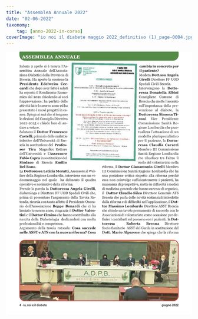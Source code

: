 ```yaml
---
title: "Assemblea Annuale 2022"
date: "02-06-2022"
taxonomy: 
    tag: [anno-2022-in-corso]
coverImage: "io noi il diabete maggio 2022_definitivo (1)_page-0004.jpg"
---
```


![assemblea 2022](images/io%20noi%20il%20diabete%20maggio%202022_definitivo%20(1)_page-0004.jpg)
